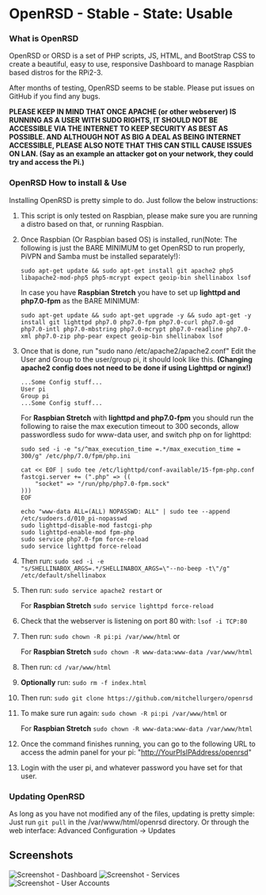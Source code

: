 # OpenRSD - Stable - State: Usable

### What is OpenRSD

OpenRSD or ORSD is a set of PHP scripts, JS, HTML, and BootStrap CSS to create a beautiful, easy to use, responsive Dashboard to manage Raspbian based distros for the RPi2-3.

After months of testing, OpenRSD seems to be stable. Please put issues on GitHub if you find any bugs.  

**PLEASE KEEP IN MIND THAT ONCE APACHE (or other webserver) IS RUNNING AS A USER WITH SUDO RIGHTS, IT SHOULD NOT BE ACCESSIBLE VIA THE INTERNET TO KEEP SECURITY AS BEST AS POSSIBLE. AND ALTHOUGH NOT AS BIG A DEAL AS BEING INTERNET ACCESSIBLE, PLEASE ALSO NOTE THAT THIS CAN STILL CAUSE ISSUES ON LAN. (Say as an example an attacker got on your network, they could try and access the Pi.)**

### OpenRSD How to install & Use

Installing OpenRSD is pretty simple to do. Just follow the below instructions:

1.  This script is only tested on Raspbian, please make sure you are running a distro based on that, or running Raspbian.
2.  Once Raspbian (Or Raspbian based OS) is installed, run(Note: The following is just the BARE MINIMUM to get OpenRSD to run properly, PiVPN and Samba must be installed separately!):
    ```
    sudo apt-get update && sudo apt-get install git apache2 php5 libapache2-mod-php5 php5-mcrypt expect geoip-bin shellinabox lsof
    ```

    In case you have **Raspbian Stretch** you have to set up **lighttpd and php7.0-fpm** as the BARE MINIMUM:
    ```
    sudo apt-get update && sudo apt-get upgrade -y && sudo apt-get -y install git lighttpd php7.0 php7.0-fpm php7.0-curl php7.0-gd php7.0-intl php7.0-mbstring php7.0-mcrypt php7.0-readline php7.0-xml php7.0-zip php-pear expect geoip-bin shellinabox lsof
    ```

3.  Once that is done, run "sudo nano /etc/apache2/apache2.conf" Edit the User and Group to the user/group pi, it should look like this. **(Changing apache2 config does not need to be done if using Lighttpd or nginx!)**

        ...Some Config stuff...
        User pi
        Group pi
        ...Some Config stuff...

    For **Raspbian Stretch** with **lighttpd and php7.0-fpm** you should run the following to raise the max execution timeout to 300 seconds, allow passwordless sudo for www-data user, and switch php on for lighttpd:

        sudo sed -i -e "s/^max_execution_time =.*/max_execution_time = 300/g" /etc/php/7.0/fpm/php.ini

        cat << EOF | sudo tee /etc/lighttpd/conf-available/15-fpm-php.conf
        fastcgi.server += (".php" => ((
            "socket" => "/run/php/php7.0-fpm.sock"
        )))
        EOF

        echo "www-data ALL=(ALL) NOPASSWD: ALL" | sudo tee --append /etc/sudoers.d/010_pi-nopasswd
        sudo lighttpd-disable-mod fastcgi-php
        sudo lighttpd-enable-mod fpm-php
        sudo service php7.0-fpm force-reload
        sudo service lighttpd force-reload

4.  Then run: `sudo sed -i -e "s/SHELLINABOX_ARGS=.*/SHELLINABOX_ARGS=\"--no-beep -t\"/g" /etc/default/shellinabox`
5.  Then run: `sudo service apache2 restart` or 

    For **Raspbian Stretch** `sudo service lighttpd force-reload`

6.  Check that the webserver is listening on port 80 with: `lsof -i TCP:80`
7.  Then run: `sudo chown -R pi:pi /var/www/html` or

    For **Raspbian Stretch** `sudo chown -R www-data:www-data /var/www/html`

8.  Then run: `cd /var/www/html`
9.  **Optionally** run: `sudo rm -f index.html`
10.  Then run: `sudo git clone https://github.com/mitchellurgero/openrsd`
    
11. To make sure run again: `sudo chown -R pi:pi /var/www/html` or

    For **Raspbian Stretch** `sudo chown -R www-data:www-data /var/www/html`
    
12.  Once the command finishes running, you can go to the following URL to access the admin panel for your pi: "[http://YourPIsIPAddress/openrsd](http://YourPIsIPAddress/openrsd)"
13.  Login with the user pi, and whatever password you have set for that user.

### Updating OpenRSD

As long as you have not modified any of the files, updating is pretty simple: Just run `git pull` in the /var/www/html/openrsd directory. Or through the web interface: Advanced Configuration -> Updates

## Screenshots

![Screenshot - Dashboard](img/screen1.PNG)
![Screenshot - Services](img/screen2.PNG)
![Screenshot - User Accounts](img/screen3.PNG)
